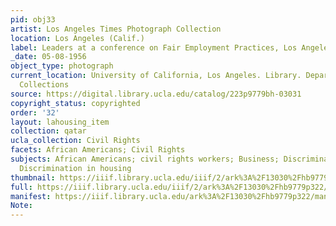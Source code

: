 ```yaml
---
pid: obj33
artist: Los Angeles Times Photograph Collection
location: Los Angeles (Calif.)
label: Leaders at a conference on Fair Employment Practices, Los Angeles, 1956
_date: 05-08-1956
object_type: photograph
current_location: University of California, Los Angeles. Library. Department of Special
  Collections
source: https://digital.library.ucla.edu/catalog/223p9779bh-03031
copyright_status: copyrighted
order: '32'
layout: lahousing_item
collection: qatar
ucla_collection: Civil Rights
facets: African Americans; Civil Rights
subjects: African Americans; civil rights workers; Business; Discrimination in employment;
  Discrimination in housing
thumbnail: https://iiif.library.ucla.edu/iiif/2/ark%3A%2F13030%2Fhb9779p322/full/250,/0/default.jpg
full: https://iiif.library.ucla.edu/iiif/2/ark%3A%2F13030%2Fhb9779p322/full/full/0/default.jpg
manifest: https://iiif.library.ucla.edu/ark%3A%2F13030%2Fhb9779p322/manifest
Note: 
---
```

